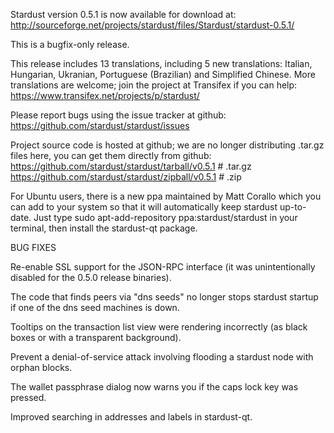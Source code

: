 Stardust version 0.5.1 is now available for download at:
http://sourceforge.net/projects/stardust/files/Stardust/stardust-0.5.1/

This is a bugfix-only release.

This release includes 13 translations, including 5 new translations:
Italian, Hungarian, Ukranian, Portuguese (Brazilian) and Simplified Chinese.
More translations are welcome; join the project at Transifex if you can help:
https://www.transifex.net/projects/p/stardust/

Please report bugs using the issue tracker at github:
https://github.com/stardust/stardust/issues

Project source code is hosted at github; we are no longer
distributing .tar.gz files here, you can get them
directly from github:
https://github.com/stardust/stardust/tarball/v0.5.1  # .tar.gz
https://github.com/stardust/stardust/zipball/v0.5.1  # .zip

For Ubuntu users, there is a new ppa maintained by Matt Corallo which
you can add to your system so that it will automatically keep
stardust up-to-date.  Just type
sudo apt-add-repository ppa:stardust/stardust
in your terminal, then install the stardust-qt package.


BUG FIXES

Re-enable SSL support for the JSON-RPC interface (it was unintentionally
disabled for the 0.5.0 release binaries).

The code that finds peers via "dns seeds" no longer stops stardust startup
if one of the dns seed machines is down.

Tooltips on the transaction list view were rendering incorrectly (as black boxes
or with a transparent background).

Prevent a denial-of-service attack involving flooding a stardust node with
orphan blocks.

The wallet passphrase dialog now warns you if the caps lock key was pressed.

Improved searching in addresses and labels in stardust-qt.
